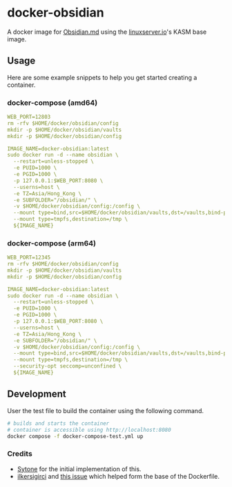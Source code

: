 # docker-obsidian

A docker image for [Obsidian.md](https://obsidian.md/) using the [linuxserver.io](https://linuxserver.io/)'s KASM base image.

## Usage

Here are some example snippets to help you get started creating a container.

### docker-compose (amd64)

```yaml
WEB_PORT=12803
rm -rfv $HOME/docker/obsidian/config
mkdir -p $HOME/docker/obsidian/vaults
mkdir -p $HOME/docker/obsidian/config

IMAGE_NAME=docker-obsidian:latest
sudo docker run -d --name obsidian \
  --restart=unless-stopped \
  -e PUID=1000 \
  -e PGID=1000 \
  -p 127.0.0.1:$WEB_PORT:8080 \
  --userns=host \
  -e TZ=Asia/Hong_Kong \
  -e SUBFOLDER="/obsidian/" \
  -v $HOME/docker/obsidian/config:/config \
  --mount type=bind,src=$HOME/docker/obsidian/vaults,dst=/vaults,bind-propagation=rshared \
  --mount type=tmpfs,destination=/tmp \
  ${IMAGE_NAME}
```

### docker-compose (arm64)

```yaml
WEB_PORT=12345
rm -rfv $HOME/docker/obsidian/config
mkdir -p $HOME/docker/obsidian/vaults
mkdir -p $HOME/docker/obsidian/config

IMAGE_NAME=docker-obsidian:latest
sudo docker run -d --name obsidian \
  --restart=unless-stopped \
  -e PUID=1000 \
  -e PGID=1000 \
  -p 127.0.0.1:$WEB_PORT:8080 \
  --userns=host \
  -e TZ=Asia/Hong_Kong \
  -e SUBFOLDER="/obsidian/" \
  -v $HOME/docker/obsidian/config:/config \
  --mount type=bind,src=$HOME/docker/obsidian/vaults,dst=/vaults,bind-propagation=rshared \
  --mount type=tmpfs,destination=/tmp \
  --security-opt seccomp=unconfined \
  ${IMAGE_NAME}
```

## Development

User the test file to build the container using the following command.

```bash
# builds and starts the container
# container is accessible using http://localhost:8080
docker compose -f docker-compose-test.yml up
```

### Credits

 * [Sytone](https://github.com/sytone/obsidian-remote) for the initial implementation of this.
 * [ilkersigirci](https://github.com/ilkersigirci) and [this issue](https://github.com/sytone/obsidian-remote/issues/51) which helped form the base of the Dockerfile.
